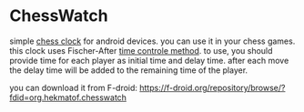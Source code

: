 ChessWatch
==========

simple [chess clock](http://en.wikipedia.org/wiki/Game_clock) for android devices.
you can use it in your chess games. this clock uses Fischer-After [time controle method](http://en.wikipedia.org/wiki/Time_control).
to use, you should provide time for each player as initial time and delay time. after each move the delay time will be added to the remaining time of the player.

you can download it from F-droid: https://f-droid.org/repository/browse/?fdid=org.hekmatof.chesswatch
